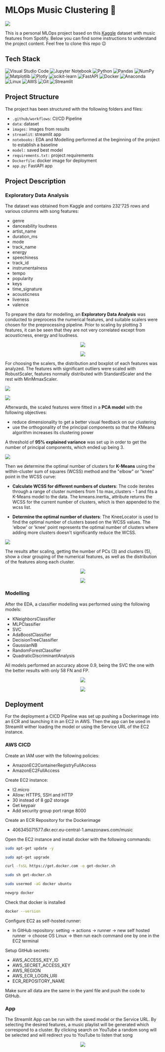 # MLOps Music Clustering 🎸

<p>
    <img src="/images/cassette.jpg"/>
    </p>

This is a personal MLOps project based on this [Kaggle](https://www.kaggle.com/datasets/zaheenhamidani/ultimate-spotify-tracks-db) dataset with music features from Spotify. Below you can find some instructions to understand the project content. Feel free to clone this repo 😉


## Tech Stack

![Visual Studio Code](https://img.shields.io/badge/Visual%20Studio%20Code-0078d7.svg?style=for-the-badge&logo=visual-studio-code&logoColor=white)
![Jupyter Notebook](https://img.shields.io/badge/jupyter-%23FA0F00.svg?style=for-the-badge&logo=jupyter&logoColor=white)
![Python](https://img.shields.io/badge/python-3670A0?style=for-the-badge&logo=python&logoColor=ffdd54)
![Pandas](https://img.shields.io/badge/pandas-%23150458.svg?style=for-the-badge&logo=pandas&logoColor=white)
![NumPy](https://img.shields.io/badge/numpy-%23013243.svg?style=for-the-badge&logo=numpy&logoColor=white)
![Matplotlib](https://img.shields.io/badge/Matplotlib-%23d9ead3.svg?style=for-the-badge&logo=Matplotlib&logoColor=black)
![Plotly](https://img.shields.io/badge/Plotly-%233F4F75.svg?style=for-the-badge&logo=plotly&logoColor=white)
![scikit-learn](https://img.shields.io/badge/scikit--learn-%23F7931E.svg?style=for-the-badge&logo=scikit-learn&logoColor=white)
![FastAPI](https://img.shields.io/badge/FastAPI-005571?style=for-the-badge&logo=fastapi)
![Docker](https://img.shields.io/badge/docker-%230db7ed.svg?style=for-the-badge&logo=docker&logoColor=white)
![Anaconda](https://img.shields.io/badge/Anaconda-%2344A833.svg?style=for-the-badge&logo=anaconda&logoColor=white)
![Linux](https://img.shields.io/badge/Linux-FCC624?style=for-the-badge&logo=linux&logoColor=white)
![AWS](https://img.shields.io/badge/AWS-%23FF9900.svg?style=for-the-badge&logo=amazon-aws&logoColor=white)
![Git](https://img.shields.io/badge/git-%23F05033.svg?style=for-the-badge&logo=git&logoColor=white)
![Streamlit](https://img.shields.io/badge/Streamlit-FF4B4B?style=for-the-badge&logo=Streamlit&logoColor=white)


## Project Structure

The project has been structured with the following folders and files:

- `.github/workflows`: CI/CD Pipeline
- `data`: dataset 
- `images:` images from results
- `streamlit`: streamlit app
- `notebooks:` EDA and Modelling performed at the beginning of the project to establish a baseline
- `model:` saved best model
- `requirements.txt:` project requirements
- `Dockerfile`: docker image for deployment
- `app.py`: FastAPI app

## Project Description

### Exploratory Data Analysis

The dataset was obtained from Kaggle and contains 232'725 rows and various columns with song features: 

- genre
- danceability
  loudness      
- artist_name
- duration_ms
- mode   
- track_name
- energy
- speechiness
- track_id
- instrumentalness
- tempo
- popularity
- keys
- time_signature
- acousticness
- liveness
- valence
 			 			
To prepare the data for modelling, an **Exploratory Data Analysis** was conducted to preprocess the numerical features, and suitable scalers were chosen for the preprocessing pipeline. Prior to scaling by plotting 3 features, it can be seen that they are not very correlated except from acousticness, energy and loudness. 

<p align="center">
    <img src="/images/scatter_non_scaled.png"/>
    </p>

<p align="center">
    <img src="/images/correlation.png"/>
    </p>

For choosing the scalers, the distribution and boxplot of each features was analyzed. The features with significant outliers were scaled with RobustScaler, features normally distributed with StandardScaler and the rest with MinMmaxScaler. 

<p>
    <img src="/images/popularity.png"/>
    </p>
<p>
    <img src="/images/acousticness.png"/>
    </p>

Afterwards, the scaled features were fitted in a **PCA model** with the following objectives: 

- reduce dimensionality to get a better visual feedback on our clustering
- use the orthogonality of the principal components so that the KMeans algorithm increases its clustering power

A threshold of **95% explained variance** was set up in order to get the number of principal components, which ended up being 3.

<p>
    <img src="/images/PCAs.png"/>
    </p>

Then we determine the optimal number of clusters for **K-Means** using the within-cluster sum of squares (WCSS) method and the "elbow" or "knee" point in the WCSS curve:

- **Calculate WCSS for different numbers of clusters**: The code iterates through a range of cluster numbers from 1 to max_clusters - 1 and fits a K-Means model to the data. The kmeans.inertia_ attribute returns the WCSS for the current number of clusters, which is then appended to the wcss list.

- **Determine the optimal number of clusters**: The KneeLocator is used to find the optimal number of clusters based on the WCSS values. The 'elbow' or 'knee' point represents the optimal number of clusters where adding more clusters doesn't significantly reduce the WCSS.

<p>
    <img src="/images/elbow.png"/>
    </p>

The results after scaling, getting the number of PCs (3) and clusters (5), show a clear grouping of the numerical features, as well as the distribution of the features along each cluster.

<p align="center">
    <img src="/images/scatter_scaled.png"/>
    </p>

<p align="center">
    <img src="/images/radar.png"/>
    </p>

### Modelling

After the EDA, a classifier modelling was performed using the following models:

- KNeighborsClassifier
- MLPClassifier
- SVC
- AdaBoostClassifier
- DecisionTreeClassifier
- GaussianNB
- RandomForestClassifier
- QuadraticDiscriminantAnalysis

All models performed an accuracy above 0.9, being the SVC the one with the better results with only 58 FN and FP.

<p align="center">
    <img src="/images/confusion_matrix.png"/>
    </p>

<p align="center">
    <img src="/images/f1_precission_recall.png"/>
    </p>
    
## Deployment

For the deployment a CICD Pipeline was set up pushing a Dockerimage into an ECR and launching it in an EC2 in AWS. Then the app can be used in Streamlit wither loading the model or using the Service URL of the EC2 instance.

### AWS CICD

Create an IAM user with the following policies:

- AmazonEC2ContainerRegistryFullAccess
- AmazonEC2FullAccess

Create EC2 instance:

- t2.micro
- Allow: HTTPS, SSH and HTTP
- 30 instead of 8 gp2 storage
- Get keypair
- Add security group port range 8000

Create an ECR Repository for the Dockerimage
- 406345071577.dkr.ecr.eu-central-1.amazonaws.com/music

Open the EC2 instance and install docker with the following commands:

```bash
sudo apt-get update -y

sudo apt-get upgrade

curl -fsSL https://get.docker.com -o get-docker.sh

sudo sh get-docker.sh

sudo usermod -aG docker ubuntu

newgrp docker
```

Check that docker is installed
```bash
docker --version
```
Configure EC2 as self-hosted runner:

- In GitHub repository: setting -> actions -> runner -> new self hosted runner -> choose OS Linux -> then run each command one by one in the EC2 terminal

Setup GitHub secrets:

- AWS_ACCESS_KEY_ID
- AWS_SECRET_ACCESS_KEY
- AWS_REGION
- AWS_ECR_LOGIN_URI 
- ECR_REPOSITORY_NAME 

Make sure all data are the same in the yaml file and push the code to GitHub.

### App

The Streamlit App can be run with the saved model or the Service URL. By selecting the desired features, a music playlist will be generated which correspond to a cluster. By clicking search on YouTube a random song will be selected and will redirect you to YouTube to listen that song

<p align="center">
    <img src="/images/streamlit.png"/>
    </p>

